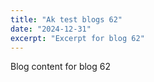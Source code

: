 ```yaml
---
title: "Ak test blogs 62"
date: "2024-12-31"
excerpt: "Excerpt for blog 62"
---
```


Blog content for blog 62